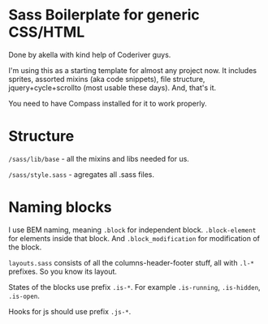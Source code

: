 Sass Boilerplate for generic CSS/HTML
=============
Done by akella with kind help of Coderiver guys.

I'm using this as a starting template for almost any project now.
It includes sprites, assorted mixins (aka code snippets), file structure, jquery+cycle+scrollto (most usable these days).
And, that's it.

You need to have Compass installed for it to work properly.

Structure
=============
`/sass/lib/base` - all the mixins and libs needed for us.

`/sass/style.sass` - agregates all .sass files.

Naming blocks
=============
I use BEM naming, meaning `.block` for independent block. `.block-element` for elements inside that block. And `.block_modification` for modification of the block.

`layouts.sass` consists of all the columns-header-footer stuff, all with `.l-*` prefixes. So you know its layout.

States of the blocks use prefix `.is-*`. For example `.is-running`, `.is-hidden`, `.is-open`.

Hooks for js should use prefix `.js-*`.

